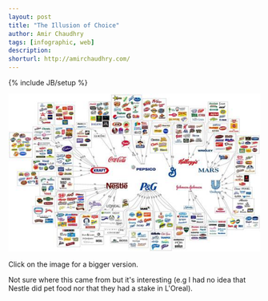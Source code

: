 ```yaml
---
layout: post
title: "The Illusion of Choice"
author: Amir Chaudhry
tags: [infographic, web]
description:
shorturl: http://amirchaudhry.com/
---
```

{% include JB/setup %}

[![Illusion of Choice](/images/web/illusion-of-choice.jpg)](http://i.imgur.com/k0pv0.jpg)

Click on the image for a bigger version.

Not sure where this came from but it's interesting (e.g I had no idea that Nestle did pet food nor that they had a stake in L'Oreal).
